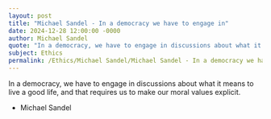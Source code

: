 ```yaml
---
layout: post
title: "Michael Sandel - In a democracy we have to engage in"
date: 2024-12-28 12:00:00 -0000
author: Michael Sandel
quote: "In a democracy, we have to engage in discussions about what it means to live a good life, and that requires us to make our moral values explicit."
subject: Ethics
permalink: /Ethics/Michael Sandel/Michael Sandel - In a democracy we have to engage in
---
```


In a democracy, we have to engage in discussions about what it means to live a good life, and that requires us to make our moral values explicit.

- Michael Sandel
